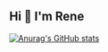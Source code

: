 ## Hi 👋 I'm Rene

[![Anurag's GitHub stats](https://github-readme-stats.vercel.app/api?username=enerko)](https://github.com/enerko/github-readme-stats)

